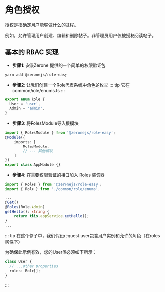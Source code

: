 # 角色授权

授权是指确定用户能够做什么的过程。

例如，允许管理用户创建、编辑和删除帖子。非管理员用户仅被授权阅读帖子。

<!-- 授权是正交的，独立于身份验证。但是，授权需要身份验证机制。

有许多不同的方法和策略来处理授权。任何项目采用的方法取决于其特定的应用要求。本章介绍了几种可以适应各种不同要求的授权方法。 -->

## 基本的 RBAC 实现

- **步骤1**: 安装Zerone 提供的一个简单的权限验证包
```bash
yarn add @zeronejs/role-easy
```

- **步骤2**: 让我们创建一个Role代表系统中角色的枚举
::: tip
它在 common/role/enums.ts
:::
```ts
export enum Role {
  User = 'user',
  Admin = 'admin',
}
```
- **步骤3**: 将RolesModule导入根模块
```ts
import { RolesModule } from '@zeronejs/role-easy';
@Module({
    imports: [
        RolesModule,
        // ... 其他模块
    ]
})
export class AppModule {}
```

- **步骤4**: 在需要权限验证的接口加入 Roles 装饰器
```ts
import { Roles } from '@zeronejs/role-easy';
import { Role } from './common/role/enums';

...
@Get()
@Roles(Role.Admin)
getHello(): string {
    return this.appService.getHello();
}
...
```


::: tip
在这个例子中，我们假设request.user包含用户实例和允许的角色（在roles属性下）

为确保此示例有效，您的User类必须如下所示：

```ts
class User {
  // ...other properties
  roles: Role[];
}
```
:::